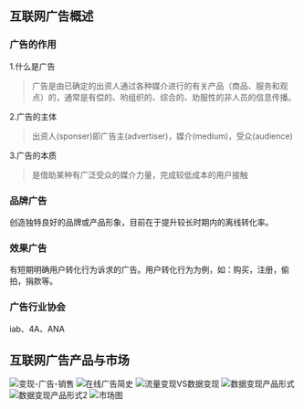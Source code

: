 ## 互联网广告概述
### 广告的作用
1.什么是广告 
>广告是由已确定的出资人通过各种媒介进行的有关产品（商品、服务和观点）的，通常是有偿的、哟组织的、综合的、劝服性的非人员的信息传播。 
 
2.广告的主体
>出资人(sponser)即广告主(advertiser)，媒介(medium)，受众(audience)  

3.广告的本质
>是借助某种有广泛受众的媒介力量，完成较低成本的用户接触
### 品牌广告
创造独特良好的品牌或产品形象，目前在于提升较长时期内的离线转化率。
### 效果广告
有短期明确用户转化行为诉求的广告。用户转化行为为例，如：购买，注册，偷拍，捐款等。
### 广告行业协会
iab、4A、ANA

## 互联网广告产品与市场
![变现-广告-销售](../images/blogimg/2.1.jpg)
![在线广告简史](../images/blogimg/2.2.jpg)
![流量变现VS数据变现](../images/blogimg/2.3.jpg)
![数据变现产品形式](../images/blogimg/2.4.jpg)
![数据变现产品形式2](../images/blogimg/2.5.jpg)
![市场图](../images/blogimg/2.6.jpg)
